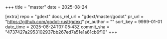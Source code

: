 +++
title = "master"
date = 2025-08-24

[extra]
repo = "gdext"
docs_rel_url = "gdext/master/godot"
pr_url = "https://github.com/godot-rust/gdext"
pr_author = ""
sort_key = 9999-01-01
date_time = 2025-08-24T07:05:43Z
commit_sha = "4737427a2953102937bb267ed7a51e1a61cb6f10"
+++


